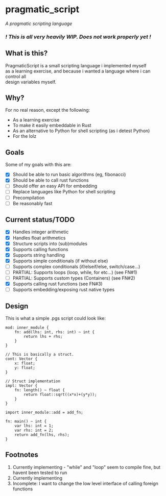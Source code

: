 # pragmatic\_script

_A pragmatic scripting language_

### <i>! This is all very heavily WIP. Does not work properly yet !</i>

## What is this?

PragmaticScript is a small scripting language i implemented myself  
as a learning exercise, and because i wanted a language where i can control all  
design variables myself.

## Why?

For no real reason, except the following:
* As a learning exercise
* To make it easily embeddable in Rust
* As an alternative to Python for shell scripting (as i detest Python)
* For the lolz 

## Goals

Some of my goals with this are:
* [x] Should be able to run basic algorithms (eg, fibonacci)
* [x] Should be able to call rust functions
* [ ] Should offer an easy API for embedding
* [ ] Replace languages like Python for shell scripting
* [ ] Precompilation
* [ ] Be reasonably fast

## Current status/TODO

* [x] Handles integer arithmetic
* [x] Handles float arithmetics
* [x] Structure scripts into (sub)modules
* [x] Supports calling functions
* [x] Supports string handling
* [x] Supports simple conditionals (if without else)
* [ ] Supports complex conditionals (if/elseif/else, switch/case...)
* [ ] PARTIAL: Supports loops (loop, while, for etc...) (see FN#1)
* [ ] PARTIAL: Supports custom types (Containers) (see FN#2)
* [x] Supports calling rust functions (see FN#3)
* [ ] Supports embedding/exposing rust native types

## Design

This is what a simple .pgs script could look like:  
```
mod: inner_module {
    fn: add(lhs: int, rhs: int) ~ int {
        return lhs + rhs;
    }
}

// This is basically a struct.
cont: Vector {
    x: float;
    y: float;
}

// Struct implementation
impl: Vector {
    fn: length() ~ float {
        return float::sqrt((x*x)+(y*y));
    }
}

import inner_module::add = add_fn;

fn: main() ~ int {
    var lhs: int = 1;
    var rhs: int = 2;
    return add_fn(lhs, rhs);
}
```

## Footnotes
1. Currently implementing - "while" and "loop" seem to compile fine, but havent been tested to run
2. Currently implementing
3. Incomplete: I want to change the low level interface of calling foreign functions
